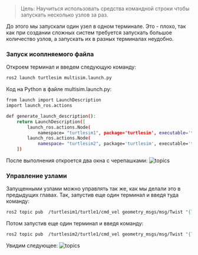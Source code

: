 >Цель: Научиться использовать средства командной строки чтобы запускать несколько узлов за раз.

До этого мы запускали один узел в одном терминале. Это - плохо, так как при создании сложных систем требуется запускать большое количество узлов, а запускать их в разных терминалах неудобно.
### Запуск исоплняемого файла
Откроем терминал и введем следующую команду:
```bash
ros2 launch turtlesim multisim.launch.py
```
Код на Python в файле multisim.launch.py:
```bash
from launch import LaunchDescription
import launch_ros.actions

def generate_launch_description():
    return LaunchDescription([
        launch_ros.actions.Node(
            namespace= "turtlesim1", package='turtlesim', executable='turtlesim_node', output='screen'),
        launch_ros.actions.Node(
            namespace= "turtlesim2", package='turtlesim', executable='turtlesim_node', output='screen'),
    ])
```
После выполнения откроется два окна с черепашками:
![topics](turtles_nodes.png)
### Управление узлами
Запущенными узлами можно управлять так же, как мы делали это в предыдущих главах. Так, запустив еще один терминал и введя туда команду:
```bash
ros2 topic pub  /turtlesim1/turtle1/cmd_vel geometry_msgs/msg/Twist "{linear: {x: 2.0, y: 0.0, z: 0.0}, angular: {x: 0.0, y: 0.0, z: 1.8}}"
```
Потом запустив еще один терминал и введя команду:
```bash
ros2 topic pub  /turtlesim2/turtle1/cmd_vel geometry_msgs/msg/Twist "{linear: {x: 2.0, y: 0.0, z: 0.0}, angular: {x: 0.0, y: 0.0, z: -1.8}}"
```
Увидим следующее:
![topics](turtles_nodes_r.png)